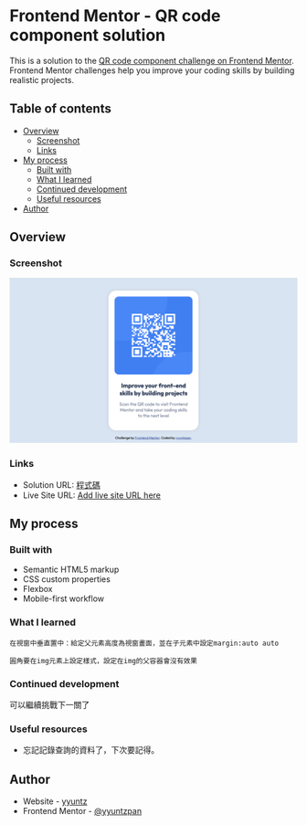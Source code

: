 # Frontend Mentor - QR code component solution

This is a solution to the [QR code component challenge on Frontend Mentor](https://www.frontendmentor.io/challenges/qr-code-component-iux_sIO_H). Frontend Mentor challenges help you improve your coding skills by building realistic projects. 

## Table of contents

- [Overview](#overview)
  - [Screenshot](#screenshot)
  - [Links](#links)
- [My process](#my-process)
  - [Built with](#built-with)
  - [What I learned](#what-i-learned)
  - [Continued development](#continued-development)
  - [Useful resources](#useful-resources)
- [Author](#author)



## Overview

### Screenshot

![](/images/image.png)



### Links

- Solution URL: [程式碼](https://github.com/yyuntzpan/Challenge01_qr-code-component-main/blob/main/index.html)
- Live Site URL: [Add live site URL here](https://yyuntzpan.github.io/repository-name/)

## My process

### Built with

- Semantic HTML5 markup
- CSS custom properties
- Flexbox
- Mobile-first workflow



### What I learned

```在視窗中垂直置中：給定父元素高度為視窗畫面，並在子元素中設定margin:auto auto```

```圓角要在img元素上設定樣式，設定在img的父容器會沒有效果```

### Continued development

可以繼續挑戰下一關了


### Useful resources

- 忘記記錄查詢的資料了，下次要記得。



## Author

- Website - [yyuntz](https://www.your-site.com)
- Frontend Mentor - [@yyuntzpan](https://www.frontendmentor.io/profile/yyuntzpan)





